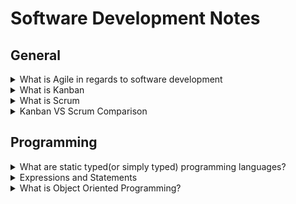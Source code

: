 # Software Development Notes

## General

<details>
    <summary>
        What is Agile in regards to software development
    </summary>
    <hr>
    <p>
        <h5>
            <b>Summary:</b>
        </h5>
        Agile is a structured and iterative approach to project management and product development. It recognizes the volatility of product development, and provides a methodology for self-organizing teams to respond to change without going off the rails.
    </p>
    <br>
    <p>
        <h5>
            <b>More Information:</b>
        </h5>
        <h6>
            [<a href="https://www.atlassian.com/agile/kanban/kanban-vs-scrum">Atlassian</a>]
        </h6>
    </p>
    <p>
        When it comes to implementing <b>Agile</b> and <b>DevOps</b>, <b>kanban</b> and <b>scrum</b> provide different ways to do so.
    </P>
    <p>
        It's easy to point out the differences between scrum practices and kanban practices, but that's just at the <b>surface level</b>. 
        While the practices differ, the principles are largely the same. Both frameworks will help you build better products (and services) with fewer headaches. 
    </p>
    <p>
        <b>Agile</b> is a structured and iterative approach to project management and product development. It recognizes the volatility of product development, and provides a methodology for self-organizing teams to respond to change without going off the rails. 
    </p>
    <hr>
</details>

<details>
    <summary>
        What is Kanban
    </summary>
    <hr>
    <p>
        <b>Kanban</b> is all about visualizing your work, limiting work in progress, and maximizing efficiency (or flow). Kanban teams focus on <b>reducing the time</b> a project takes (or user story) from start to finish. They do this by using a kanban board and continuously improving their flow of work. 
    </p>
    <p>
        Kanban helps visualize your work, limit work-in-progress (WIP) and quickly move work from "Doing" to "Done.".
        Kanban is great for teams that have lots of incoming requests that vary in priority and size. Whereas scrum processes require high control over what is in scope, kanban let’s you go with the flow. Let’s take a look at the same five considerations to help you decide.  
    </p>
    <p>
        <b>
            Kanban cadence
        </b>
        Kanban is based on a continuous workflow structure that keeps teams nimble and ready to adapt to changing priorities. Work items—represented by cards— are organized on a kanban board where they flow from one stage of the workflow(column) to the next. Common workflow stages are To Do, In Progress, In Review, Blocked, and Done. But that’s boring.
        The best part of kanban is making custom columns for how your team works. My team ships content, so our columns(simplified) go from Backlog, to Prioritized, to Outlines Ready, to Writing, Designing, Technical Review, and Shipped. Our board helped us learn that we ship about one piece of content per week, and where our bottlenecks are (looking at the Technical Review!).
    </p>
    <p>
        <b>
            Release methodology
        </b>
        In kanban, updates are released whenever they are ready, without a regular schedule or predetermined due dates.
        In theory, kanban does not prescribe a fixed time to deliver a task. If the task gets completed earlier (or later), it can be released as needed without having to wait for a release milestone like sprint review. 
    </p>
    <p>
        <b>
            Kanban roles
        </b>
        The whole team owns the kanban board. Some teams enlist an agile coach but, unlike scrum, there is no single “kanban master” who keeps everything running smoothly. It’s the collective responsibility of the entire team to collaborate on and deliver the tasks on the board.
    </p>
    <p>
        <b>
            Key metrics
        </b>
        Lead time and cycle time are important metrics for kanban teams. The deal with the average amount of time that it takes for a task to move from start to finish. Improving cycle times indicates the success of kanban teams.
        The Cumulative Flow Diagram (CFD) is another analytical tool used by kanban teams to understand the number of work items in each state. CFDs help identify specific bottlenecks that need to be resolved for better throughput.
        Another way to deal with bottlenecks is through Work In Progress (WIP) limits. A WIP limit caps the number of cards that can be in any one column at one time. When you reach your WIP limit, a tool like Jira Software caps that column, and the team swarms on those items to move them forward.
    </p>
    <p>
        <b>
            Change philosophy
        </b>
        A kanban workflow can change at any time. New work items can get added to the backlog and existing cards can get blocked or removed based on prioritization. Also, if the team capacity changes, WIP limit can be recalibrated and work items adjusted accordingly. It’s all about being flexible in kanban.
    </p>
    <hr>
</details>

<details>
    <summary>
        What is Scrum
    </summary>
    <hr>
    <p>
        <b>Scrum</b> teams commit to completing an increment of work, which is potentially shippable, through set intervals called sprints. Their goal is to create learning loops to quickly gather and integrate customer feedback. Scrum teams <b>adopt specific roles, create special artifacts, and hold regular ceremonies</b> to keep things moving forward. Scrum is best defined in <b>The Scrum Guide</b>.
    </p>
    <p>
        With scrum, your team promises to ship some valuable increment of work by the end of each sprint. Scrum is built on empiricism, focusing on small increments of work that will help you learn from your customers and better inform what you do next. Here's how it breaks down: 
    </p>
    <p>
        <b>
            Scrum cadence:
        </b>
        Scrum moves fast, with sprints that usually last between one to four weeks, which have clear start and finish dates. The short time frame forces complex tasks to be split into smaller stories and help your team learn quickly. A key question is this: Can your team ship useable code that fast?
        Sprints are punctuated by sprint planning, sprint review, and retrospective meetings and peppered with daily scrum (standup) meetings. These scrum ceremonies are lightweight and run on a continuous basis.
    </p>
    <p>
        <b>
            Scrum roles:
        </b>
        Scrum has three clearly defined roles.
        <ul>
            <li>
                The product owner advocates for the customer, manages the product backlog, and helps prioritize the work done by the development team.
            </li>
            <li>
                The scrum master helps the team stay grounded in the scrum principles.
            </li>
            <li>
                The development team chooses the work to be done, delivers increments, and demonstrates collective accountability.
            </li>
        </ul>  
        Who manages the scrum team? Well, nobody. Scrum teams are self-organizing and everyone is equal, despite having different responsibilities. The team is united by the goal of shipping value to customers.
    </p>
    <p>
        <b>
            Common metrics:
        </b>
        Scrum metrics are data points scrum teams can use to improve efficiency and effectiveness. They can inform decision-making and help teams become more efficient in planning and execution. During the sprint planning phase, teams can use metrics such as sprint goals, team velocity, team capacity, and type of work. During stand-ups, teams can also benefit from measuring progress towards sprint goals, reviewing a sprint burndown, understanding workload distribution, and more.
    </p>
    <p>
        <b>
            Change philosophy:
        </b>
        Teams strive to understand how much they can accomplish within their sprint time boundaries. They commit to its delivery within a sprint. However, scrum teams can receive customer feedback that encourages them to pivot and change the sprint to deliver the most customer value. During the sprint retrospective, scrum teams should discuss how to limit change in the future, as changes put the potentially shippable increment at risk. If a team frequently changes scope mid-sprint, it may signify work was selected that isn’t adequately understood. It could also mean the team has operational/unplannable work that interferes with the plan.
    </p>
    <hr>
</details>

<details>
    <summary>
        Kanban VS Scrum Comparison
    </summary>
    <hr>
    <p>
        <ul>
            <li>
                Kanban is continuous, fluid and visualized process whereas Scrum is short and structured, where work is shipped during fixed intervals known as sprints.
            </li>
            <li>
                Kanban is less structured compared to other frameworks like Scrum.
            </li>
            <li>
                Kanban is more visualized way of managing the development process
            </li>
            <li>
                Kanban has fewer meetings and formal roles compared to other frameworks like Scrum.
            </li>
            <li>
                Scrum is suggested for larger team for better management, while Kanban is suggested for smalled developer teams.
            </li>
        </ul>
    </p>
    <hr>
</details>

## Programming

<details>
    <summary>
        What are static typed(or simply typed) programming languages?
    </summary>
    <hr>
    <p>
        In static typed languages the variable type is know at compilation time instead of run time.
    </p>
    <p>
        Some examples of static programming languages:
    </p>
    <ul>
        <li>
            C
        </li>
        <li>
            C++
        </li>
        <li>
            Java
        </li>
    </ul>
    <hr>
</details>

<details>
    <summary>
        Expressions and Statements
    </summary>
    <hr>
    <p>
        Expressions
    </p>
    <p>
        An expression is anything that results in a value(even if the value is None). Basically, any sequence of literals so, you can say that a string, integer, list, etc. are all expressions.
    </p>
    <p>
        Statements
    </p>
    <p>
        Statements are instructions executed by the interpreter like variable assignments, for loops and conditionals (if-else).
    </p>
    <hr>
</details>

<details>
    <summary>
        What is Object Oriented Programming?
    </summary>
    <hr>
    <blockquote>
    <p>
        Object-Oriented Programming (OOP) is a programming paradigm in computer science that relies on the concept of classes and objects.It is used to structure a software program into simple, reusable pieces of code blueprints (usually called classes), which are used to create individual instances of objects. There are many object-oriented programming languages, including JavaScript, C++, Java, and Python.
    </p>
    <p>
        A class is an abstract blueprint that creates more specific, concrete objects. Classes often represent broad categories, like Car or Dog that share attributes. These classes define what attributes an instance of this type will have, like color, but not the value of those attributes for a specific object.
    </p>
    <p>
        Classes can also contain functions called methods that are available only to objects of that type. These functions are defined within the class and perform some action helpful to that specific object type.
    </p>
    <p>
        Class templates are used as a blueprint to create individual objects. These represent specific examples of the abstract class, like myCar or goldenRetriever. Each object can have unique values to the properties defined in the class.
    </p>
    <p>
        Benefits of OOP for software engineering
    </p>
    <p>
        <ul>
            <li>
                OOP models complex things as reproducible, simple structures.
            </li>
            <li>
                Reusable, OPP objects can be used across programs.
            </li>
            <li>
                Polymorphism allows for class-specific behaviour.
            </li>
            <li>
                Easier to debug, classes often contain all applicable information to them.
            </li>
            <li>
                Securely protects sensitive information through encapsulation.
            </li>
        </ul>
    </p>
    <details>
        <summary>
            Source
        </summary>
        <blockquote>
            <a href="https://www.educative.io/blog/object-oriented-programming">educative.io</a>
        </blockquote>
    </details>
    </blockquote>
    <hr>
</details>